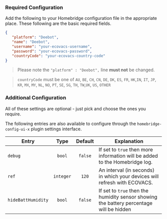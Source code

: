 ### Required Configuration
Add the following to your Homebridge configuration file in the appropriate place. These following are the basic required fields.
```json
{
   "platform": "Deebot",
   "name": "Deebot",
   "username": "your-ecovacs-username",
   "password": "your-ecovacs-password",
   "countryCode": "your-ecovacs-country-code"
}
```
> Please note the `"platform" : "Deebot",` line **must not** be changed.

> `countryCode` must be one of `AU`, `BE`, `CH`, `CN`, `DE`, `DK`, `ES`, `FR`, `HK`,`IN`, `IT`, `JP`, `KR`, `MX`, `MY`, `NL`, `NO`, `PT`, `SE`, `SG`, `TH`, `TW`,`UK`, `US`, `OTHER`
### Additional Configuration
All of these settings are optional - just pick and choose the ones you require.

The following entries are also available to configure through the `homebridge-config-ui-x` plugin settings interface.
<table>
<thead>
<th>Entry</th>
<th>Type</th>
<th>Default</th>
<th>Explanation</th>
</thead>
<tr>
<td><code>debug</code></td>
<td align="center"><code>bool</code></td>
<td align="center"><code>false</code></td>
<td>If set to <code>true</code> then more information will be added to the Homebridge log.</td>
</tr>
<tr>
<td><code>ref</code></td>
<td align="center"><code>integer</code></td>
<td align="center"><code>120</code></td>
<td>An interval (in seconds) in which your devices will refresh with ECOVACS.</td>
</tr>
<tr>
<td><code>hideBattHumidity</code></td>
<td align="center"><code>bool</code></td>
<td align="center"><code>false</code></td>
<td>If set to <code>true</code> then the humidity sensor showing the battery percentage will be hidden</td>
</tr>
</table>